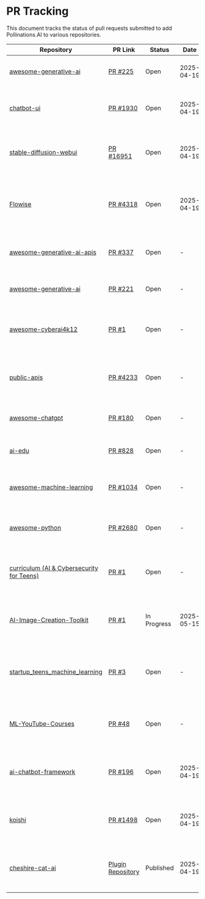 # PR Tracking

This document tracks the status of pull requests submitted to add Pollinations.AI to various repositories.

| Repository | PR Link | Status | Date | Notes |
|------------|---------|--------|------|-------|
| [awesome-generative-ai](https://github.com/steven2358/awesome-generative-ai) | [PR #225](https://github.com/steven2358/awesome-generative-ai/pull/225) | Open | 2025-04-19 | Added Pollinations.AI to Other section |
| [chatbot-ui](https://github.com/mckaywrigley/chatbot-ui) | [PR #1930](https://github.com/mckaywrigley/chatbot-ui/pull/1930) | Open | 2025-04-19 | Added Pollinations.AI integration with text models |
| [stable-diffusion-webui](https://github.com/AUTOMATIC1111/stable-diffusion-webui) | [PR #16951](https://github.com/AUTOMATIC1111/stable-diffusion-webui/pull/16951) | Open | 2025-04-19 | Added Pollinations.AI API Extension for cloud-based image generation |
| [Flowise](https://github.com/FlowiseAI/Flowise) | [PR #4318](https://github.com/FlowiseAI/Flowise/pull/4318) | Open | 2025-04-19 | Added Pollinations.AI integration for text generation without API keys |
| [awesome-generative-ai-apis](https://github.com/foss42/awesome-generative-ai-apis) | [PR #337](https://github.com/foss42/awesome-generative-ai-apis/pull/337) | Open | - | Added Pollinations.AI to the "Image" section |
| [awesome-generative-ai](https://github.com/steven2358/awesome-generative-ai) | [PR #221](https://github.com/steven2358/awesome-generative-ai/pull/221) | Open | - | Added Pollinations.AI to multiple sections |
| [awesome-cyberai4k12](https://github.com/cyberai4k12/awesome-cyberai4k12) | [PR #1](https://github.com/cyberai4k12/awesome-cyberai4k12/pull/1) | Open | - | Added Pollinations.AI to the "AI Tools for Education" section |
| [public-apis](https://github.com/public-apis/public-apis) | [PR #4233](https://github.com/public-apis/public-apis/pull/4233) | Open | - | Added Pollinations.AI to the "Machine Learning" section |
| [awesome-chatgpt](https://github.com/awesome-chatgpt/awesome-chatgpt) | [PR #180](https://github.com/awesome-chatgpt/awesome-chatgpt/pull/180) | Open | - | Added Pollinations.AI to the "APIs" section |
| [ai-edu](https://github.com/microsoft/ai-edu) | [PR #828](https://github.com/microsoft/ai-edu/pull/828) | Open | - | Added Pollinations.AI to the "Tools" section |
| [awesome-machine-learning](https://github.com/josephmisiti/awesome-machine-learning) | [PR #1034](https://github.com/josephmisiti/awesome-machine-learning/pull/1034) | Open | - | Added Pollinations.AI to the "Third-party APIs" section |
| [awesome-python](https://github.com/vinta/awesome-python) | [PR #2680](https://github.com/vinta/awesome-python/pull/2680) | Open | - | Added Pollinations.AI to the "Third-party APIs" section |
| [curriculum (AI & Cybersecurity for Teens)](https://github.com/cyberai4k12/curriculum) | [PR #1](https://github.com/cyberai4k12/curriculum/pull/1) | Open | - | Added Pollinations.AI as a resource for generative AI experiments |
| [AI-Image-Creation-Toolkit](https://github.com/eduhubai/AI-Image-Creation-Toolkit) | [PR #1](https://github.com/eduhubai/AI-Image-Creation-Toolkit/pull/1) | In Progress | 2025-05-15 | Added Pollinations.AI integration for free, no-signup image generation |
| [startup_teens_machine_learning](https://github.com/simpleclub/startup_teens_machine_learning) | [PR #3](https://github.com/simpleclub/startup_teens_machine_learning/pull/3) | Open | - | Added Jupyter notebook for generative AI with Pollinations.AI in German |
| [ML-YouTube-Courses](https://github.com/dair-ai/ML-YouTube-Courses) | [PR #48](https://github.com/dair-ai/ML-YouTube-Courses/pull/48) | Open | - | Added Pollinations.AI as a generative AI resource for students |
| [ai-chatbot-framework](https://github.com/alfredfrancis/ai-chatbot-framework) | [PR #196](https://github.com/alfredfrancis/ai-chatbot-framework/pull/196) | Open | 2025-04-19 | Added Pollinations.AI integration for text and image generation |
| [koishi](https://github.com/koishijs/koishi) | [PR #1498](https://github.com/koishijs/koishi/pull/1498) | Open | 2025-04-19 | Added Pollinations.AI plugin for image and text generation |
| [cheshire-cat-ai](https://github.com/cheshire-cat-ai/core) | [Plugin Repository](https://github.com/voodoohop/cheshire-cat-pollinations-plugin) | Published | 2025-04-19 | Created standalone Pollinations.AI plugin for Cheshire Cat AI |
